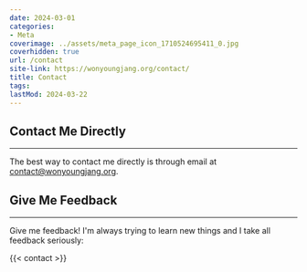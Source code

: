 ```yaml
---
date: 2024-03-01
categories:
- Meta
coverimage: ../assets/meta_page_icon_1710524695411_0.jpg
coverhidden: true
url: /contact
site-link: https://wonyoungjang.org/contact/
title: Contact
tags:
lastMod: 2024-03-22
---
```

## Contact Me Directly

---

The best way to contact me directly is through email at [contact@wonyoungjang.org](mailto:contact@wonyoungjang.org).

## Give Me Feedback
---

Give me feedback! I'm always trying to learn new things and I take all feedback seriously:

{{< contact >}}
